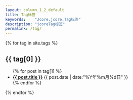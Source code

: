 ```yaml
---
layout: column_1_2_default
title: Tag标签
keywords:	 "Jcore,jcore,Tag标签"
description: "jcoreTag标签"
permalink: /tag/
---
```


<div class="f5">
	{% for tag in site.tags %}
	<div class="column fJqueryba">
		<h2 class=""><a name="{{ tag[0] }}" class="gray_2"></a>{{ tag[0] }}</h2>
		<ul class="columnUl">
			{% for post in tag[1] %}
			<li>
				<b><a href="{{ post.url }}" title="" class="gray_2" target="_blank">{{ post.title }}</a></b>
				<span>{{ post.date | date:"%Y年%m月%d日" }}</span>
			</li>
			{% endfor %}
		</ul>
	</div>
	{% endfor %}
</div>